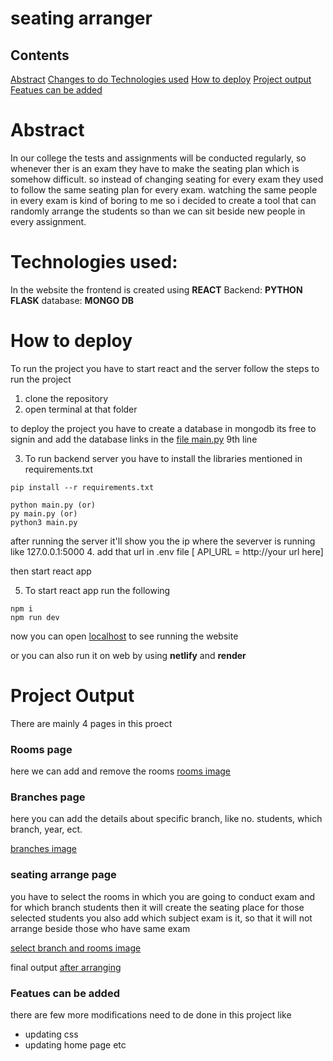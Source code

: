 # seating arranger

## Contents
[Abstract](#abstract)
[Changes to do ](#)
[Technologies used](#technologies-used)
[How to deploy](#how-to-deploy )
[Project output](#project-output)
[Featues can be added](#featues-can-be-added)


# Abstract
In our college the tests and assignments will be conducted regularly, so whenever ther is an exam they have to make the seating plan which is somehow difficult. so instead of changing seating for every exam they used to follow the same seating plan for every exam.
watching the same people in every exam is kind of boring to me so i decided to create a tool that can randomly arrange the students so than we can sit beside new people in every assignment. 

# Technologies used:
In the website the frontend is created using **REACT**
Backend: **PYTHON FLASK**
database: **MONGO DB**

# How to deploy 
To run the project you have to start react and the server follow the steps to run the project

1. clone the repository
2. open terminal at that folder

to deploy the project you have to create a database in mongodb its free to signin and add the database links in the [file main.py](main.py) 9th line 

3. To run backend server you have to install the libraries mentioned in requirements.txt
```
pip install --r requirements.txt

python main.py (or) 
py main.py (or)
python3 main.py
```
after running the server it'll show you the ip where the severver is running like 127.0.0.1:5000
4. add that url in .env file [ API_URL = http://your url here]

then start react app

5. To start react app run the following 
```
npm i 
npm run dev
```

now you can open [localhost](http://127.0.0.1:5173) to see running the website

or you can also run it on web by using **netlify** and **render**

# Project Output
There are mainly 4 pages in this proect
### Rooms page 
here we can add and remove the rooms 
[rooms image](/public/rooms_detils_img.png)

### Branches page
here you can add the details about specific branch, like no. students, which branch, year, ect.

[branches image](/public/Branch_details_img.png)

### seating arrange page
you have to select the rooms in which you are going to conduct exam and for which branch students then it will create the seating place for those selected students
you also add which subject exam is it, so that it will not arrange beside those who have same exam 

[select branch and rooms image](/public/select_rooms_branches.png)

final output
[after arranging](/public/final_seating_arrangement.png)

### Featues can be added
there are few more modifications need to de done in this project like 
- updating css
- updating home page 
etc 

